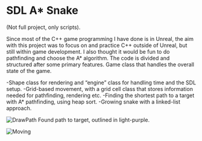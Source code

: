 # SDL A* Snake
(Not full project, only scripts).

Since most of the C++ game programming I have done is in Unreal, the aim with this project was to focus on and practice C++ outside of Unreal, 
but still within game development. I also thought it would be fun to do pathfinding and choose the A* algorithm. 
The code is divided and structured after some primary features. Game class that handles the overall state of the game. 

-Shape class for rendering and “engine” class for handling time and the SDL setup. 
-Grid-based movement, with a grid cell class that stores information needed for pathfinding, rendering etc. 
-Finding the shortest path to a target with A* pathfinding, using heap sort. 
-Growing snake with a linked-list approach.  

![DrawPath](https://user-images.githubusercontent.com/76095991/204778272-fbc30ddc-b492-4666-a582-5e3459d3711b.png)
Found path to target, outlined in light-purple.

![Moving](https://user-images.githubusercontent.com/76095991/204778439-b1cf592f-602c-4f32-b33f-97ae3945cab9.gif)
